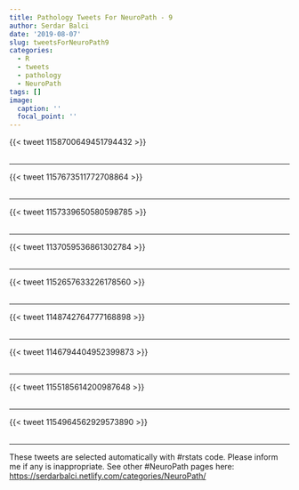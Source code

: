 ```yaml
---
title: Pathology Tweets For NeuroPath - 9
author: Serdar Balci
date: '2019-08-07'
slug: tweetsForNeuroPath9
categories:
  - R
  - tweets
  - pathology
  - NeuroPath
tags: []
image:
  caption: ''
  focal_point: ''
---
```



{{< tweet 1158700649451794432 >}}
<br>
<br>
<hr>
{{< tweet 1157673511772708864 >}}
<br>
<br>
<hr>
{{< tweet 1157339650580598785 >}}
<br>
<br>
<hr>
{{< tweet 1137059536861302784 >}}
<br>
<br>
<hr>
{{< tweet 1152657633226178560 >}}
<br>
<br>
<hr>
{{< tweet 1148742764777168898 >}}
<br>
<br>
<hr>
{{< tweet 1146794404952399873 >}}
<br>
<br>
<hr>
{{< tweet 1155185614200987648 >}}
<br>
<br>
<hr>
{{< tweet 1154964562929573890 >}}
<br>
<br>
<hr>


These tweets are selected automatically with #rstats code. Please inform me if any is inappropriate.
See other #NeuroPath pages here: https://serdarbalci.netlify.com/categories/NeuroPath/
